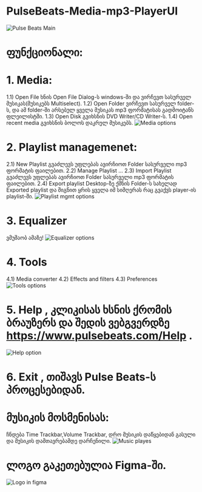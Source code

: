# PulseBeats-Media-mp3-PlayerUI
![Pulse Beats Main](https://github.com/JuLights/PulseBeats-Media-mp3-PlayerUI/blob/master/pic%201%20main.png)
# ფუნქციონალი:
# 1. Media:
1.1) Open File ხნის Open File Dialog-ს windows-ში და ვირჩევთ სასურველ მუსიკას(მუსიკებს Multiselect).
1.2) Open Folder ვირჩევთ სასურველ folder-ს, და ამ folder-ში არსებულ ყველა მუსიკას mp3 ფორმატისას გადმოიტანს ფლეილისტში.
1.3) Open Disk გვიხსნის DVD Writer/CD Writer-ს.
1.4) Open recent media გვიხსნის ბოლოს დაკრულ მუსიკებს.
![Media options](https://github.com/JuLights/PulseBeats-Media-mp3-PlayerUI/blob/master/Media%20options.png)
# 2. Playlist managemenet:
2.1) New Playlist გვაძლევს უფლებას ავირჩიოთ Folder სასურველი mp3 ფორმატის ფაილებით.
2.2) Manage Playlist ...
2.3) Import Playlist გვაძლევს უფლებას ავირჩიოთ Folder სასურველი mp3 ფორმატის ფაილებით.
2.4) Export playlist Desktop-ზე ქმნის Folder-ს სახელად Exported playlist და შიგნით ყრის ყველა იმ სიმღერას რაც გვაქვს player-ის playlist-ში.
![Playlist mgmt options](https://github.com/JuLights/PulseBeats-Media-mp3-PlayerUI/blob/master/playlist%20mgmt%20options.png)
# 3. Equalizer
ვმუშაობ ამაზე!
![Equalizer options](https://github.com/JuLights/PulseBeats-Media-mp3-PlayerUI/blob/master/Equalizer%20options.png)
# 4. Tools
4.1) Media converter
4.2) Effects and filters
4.3) Preferences
![Tools options](https://github.com/JuLights/PulseBeats-Media-mp3-PlayerUI/blob/master/Tools%20options.png)
# 5. Help , კლიკისას ხსნის ქრომის ბრაუზერს და შედის ვებგვერდზე https://www.pulsebeats.com/Help .
![Help option](https://github.com/JuLights/PulseBeats-Media-mp3-PlayerUI/blob/master/Help%20option.png)
# 6. Exit , თიშავს Pulse Beats-ს პროცესებიდან.
# მუსიკის მოსმენისას:
ჩნდება Time Trackbar,Volume Trackbar, დრო მუსიკის დაწყებიდან გასული და მუსიკის დამთავრებამდე დარჩენილი.
![Music playes](https://github.com/JuLights/PulseBeats-Media-mp3-PlayerUI/blob/master/onprocess.png)
# ლოგო გაკეთებულია Figma-ში.
![Logo in figma](https://github.com/JuLights/PulseBeats-Media-mp3-PlayerUI/blob/master/player%20logo%20in%20figma.png)

